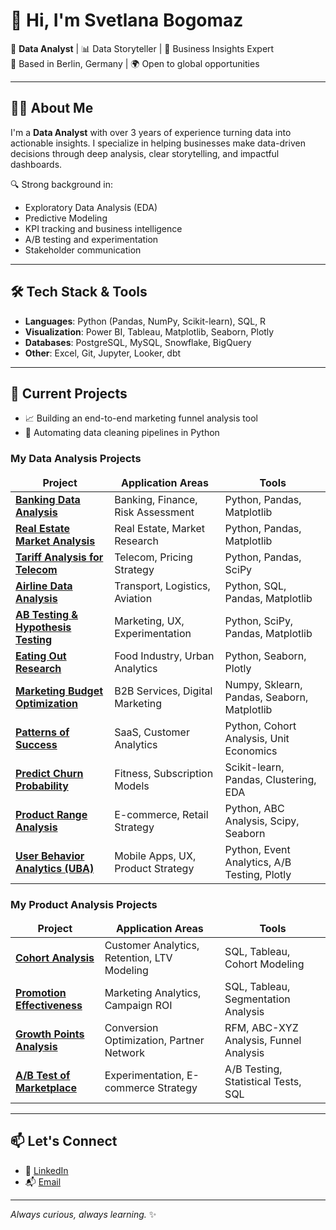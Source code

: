 # 👋 Hi, I'm Svetlana Bogomaz

🎯 **Data Analyst** | 📊 Data Storyteller | 🧠 Business Insights Expert  
📍 Based in Berlin, Germany | 🌍 Open to global opportunities

---

## 👨‍💻 About Me

I'm a **Data Analyst** with over 3 years of experience turning data into actionable insights. I specialize in helping businesses make data-driven decisions through deep analysis, clear storytelling, and impactful dashboards.

🔍 Strong background in:

- Exploratory Data Analysis (EDA)
- Predictive Modeling
- KPI tracking and business intelligence
- A/B testing and experimentation
- Stakeholder communication

---

## 🛠️ Tech Stack & Tools

- **Languages**: Python (Pandas, NumPy, Scikit-learn), SQL, R
- **Visualization**: Power BI, Tableau, Matplotlib, Seaborn, Plotly
- **Databases**: PostgreSQL, MySQL, Snowflake, BigQuery
- **Other**: Excel, Git, Jupyter, Looker, dbt

---

## 🚀 Current Projects

- 📈 Building an end-to-end marketing funnel analysis tool
- 🧹 Automating data cleaning pipelines in Python


<h3>My Data Analysis Projects</h3>
<table width=100%>
  <thead align="center">
    <tr>
      <td><b>Project</b></td>
      <td><b>Application Areas</b></td>
      <td><b>Tools</b></td>
    </tr>
  </thead>
  <tbody>
    <tr>
      <td><a href="https://github.com/adigitria/data-analysis-projects/tree/main/2%20Analysis%20of%20banking%20data"><b>Banking Data Analysis</b></a></td>
      <td>Banking, Finance, Risk Assessment</td>
      <td>Python, Pandas, Matplotlib</td>
    </tr>
    <tr>
      <td><a href="https://github.com/adigitria/data-analysis-projects/tree/main/3%20Real%20estate%20market%20analysis"><b>Real Estate Market Analysis</b></a></td>
      <td>Real Estate, Market Research</td>
      <td>Python, Pandas, Matplotlib</td>
    </tr>
    <tr>
      <td><a href="https://github.com/adigitria/data-analysis-projects/tree/main/4%20Tariff%20Analysis%20for%20Telecommunication%20Company"><b>Tariff Analysis for Telecom</b></a></td>
      <td>Telecom, Pricing Strategy</td>
      <td>Python, Pandas, SciPy</td>
    </tr>
    <tr>
      <td><a href="https://github.com/adigitria/data-analysis-projects/tree/main/6%20Airline%20data%20analysis"><b>Airline Data Analysis</b></a></td>
      <td>Transport, Logistics, Aviation</td>
      <td>Python, SQL, Pandas, Matplotlib</td>
    </tr>
    <tr>
      <td><a href="https://github.com/adigitria/data-analysis-projects/tree/main/8%20Statistical%20hypothesis%20testing%20AB-test"><b>AB Testing & Hypothesis Testing</b></a></td>
      <td>Marketing, UX, Experimentation</td>
      <td>Python, SciPy, Pandas, Matplotlib</td>
    </tr>
    <tr>
      <td><a href="https://github.com/adigitria/data-analysis-projects/tree/main/9%20Eating%20out%20research"><b>Eating Out Research</b></a></td>
      <td>Food Industry, Urban Analytics</td>
      <td>Python, Seaborn, Plotly</td>
    </tr>
    <tr>
      <td><a href="https://github.com/adigitria/data-analysis-projects/tree/main/Marketing%20budget%20optimization"><b>Marketing Budget Optimization</b></a></td>
      <td>B2B Services, Digital Marketing</td>
      <td>Numpy, Sklearn, Pandas, Seaborn, Matplotlib</td>
    </tr>
    <tr>
      <td><a href="https://github.com/adigitria/data-analysis-projects/tree/main/Patterns%20of%20success"><b>Patterns of Success</b></a></td>
      <td>SaaS, Customer Analytics</td>
      <td>Python, Cohort Analysis, Unit Economics</td>
    </tr>
    <tr>
      <td><a href="https://github.com/adigitria/data-analysis-projects/tree/main/Predict%20churn%20probability"><b>Predict Churn Probability</b></a></td>
      <td>Fitness, Subscription Models</td>
      <td>Scikit-learn, Pandas, Clustering, EDA</td>
    </tr>
    <tr>
      <td><a href="https://github.com/adigitria/data-analysis-projects/tree/main/Product%20Range%20Analysis"><b>Product Range Analysis</b></a></td>
      <td>E-commerce, Retail Strategy</td>
      <td>Python, ABC Analysis, Scipy, Seaborn</td>
    </tr>
    <tr>
      <td><a href="https://github.com/adigitria/data-analysis-projects/tree/main/User%20behavior%20analytics%20(UBA)"><b>User Behavior Analytics (UBA)</b></a></td>
      <td>Mobile Apps, UX, Product Strategy</td>
      <td>Python, Event Analytics, A/B Testing, Plotly</td>
    </tr>
  </tbody>
</table>

<h3>My Product Analysis Projects</h3>
<table width=100%>
  <thead align="center">
    <tr>
      <td><b>Project</b></td>
      <td><b>Application Areas</b></td>
      <td><b>Tools</b></td>
    </tr>
  </thead>
  <tbody>
    <tr>
      <td><a href="https://github.com/adigitria/product-analysis-projects/tree/main/1_cohort_analysis"><b>Cohort Analysis</b></a></td>
      <td>Customer Analytics, Retention, LTV Modeling</td>
      <td>SQL, Tableau, Cohort Modeling</td>
    </tr>
    <tr>
      <td><a href="https://github.com/adigitria/product-analysis-projects/tree/main/2_analysis_of_the_effectiveness_of_the_methods"><b>Promotion Effectiveness</b></a></td>
      <td>Marketing Analytics, Campaign ROI</td>
      <td>SQL, Tableau, Segmentation Analysis</td>
    </tr>
    <tr>
      <td><a href="https://github.com/adigitria/product-analysis-projects/tree/main/3_analysis_of_growth_points"><b>Growth Points Analysis</b></a></td>
      <td>Conversion Optimization, Partner Network</td>
      <td>RFM, ABC-XYZ Analysis, Funnel Analysis</td>
    </tr>
    <tr>
      <td><a href="https://github.com/adigitria/product-analysis-projects/tree/main/4_a_b_test_of_marketplace_everything_equipment"><b>A/B Test of Marketplace</b></a></td>
      <td>Experimentation, E-commerce Strategy</td>
      <td>A/B Testing, Statistical Tests, SQL</td>
    </tr>
  </tbody>
</table>



---


## 📫 Let's Connect

- 🔗 [LinkedIn](https://www.linkedin.com/in/svetlana-bogomaz/)
- 📬 [Email](mailto:s.m.bogomaz@gmail.com)

---

*Always curious, always learning.* ✨
